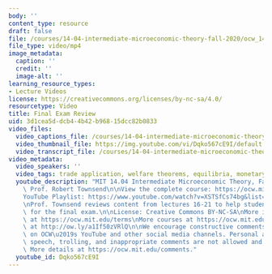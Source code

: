 ```yaml
---
body: ''
content_type: resource
draft: false
file: /courses/14-04-intermediate-microeconomic-theory-fall-2020/ocw_1404_finalreview_2020dec08_360p_16_9.mp4
file_type: video/mp4
image_metadata:
  caption: ''
  credit: ''
  image-alt: ''
learning_resource_types:
- Lecture Videos
license: https://creativecommons.org/licenses/by-nc-sa/4.0/
resourcetype: Video
title: Final Exam Review
uid: 3d1cea5d-dcb4-4b42-b968-15dcc82b0833
video_files:
  video_captions_file: /courses/14-04-intermediate-microeconomic-theory-fall-2020/1TyuHxZLgZc8fDc_DmIBAMcFxCXTCx5sw_transcript.webvtt
  video_thumbnail_file: https://img.youtube.com/vi/Dqko567cE9I/default.jpg
  video_transcript_file: /courses/14-04-intermediate-microeconomic-theory-fall-2020/1TyuHxZLgZc8fDc_DmIBAMcFxCXTCx5sw_transcript.pdf
video_metadata:
  video_speakers: ''
  video_tags: trade application, welfare theorems, equilibria, monetary theory, identification
  youtube_description: "MIT 14.04 Intermediate Microeconomic Theory, Fall 2020\nInstructor:\
    \ Prof. Robert Townsend\n\nView the complete course: https://ocw.mit.edu/courses/14-04-intermediate-microeconomic-theory-fall-2020/\n\
    YouTube Playlist: https://www.youtube.com/watch?v=XSTSfCs74bg&list=PLUl4u3cNGP63wnrKge9vllow3Y2OOOKqF\n\
    \nProf. Townsend reviews content from lectures 16-21 to help students prepare\
    \ for the final exam.\n\nLicense: Creative Commons BY-NC-SA\nMore information\
    \ at https://ocw.mit.edu/terms\nMore courses at https://ocw.mit.edu\nSupport OCW\
    \ at http://ow.ly/a1If50zVRlQ\n\nWe encourage constructive comments and discussion\
    \ on OCW\u2019s YouTube and other social media channels. Personal attacks, hate\
    \ speech, trolling, and inappropriate comments are not allowed and may be removed.\
    \ More details at https://ocw.mit.edu/comments."
  youtube_id: Dqko567cE9I
---
```

